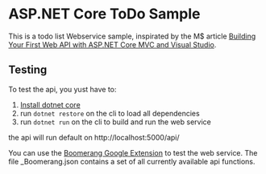 ASP.NET Core ToDo Sample
========================

This is a todo list Webservice sample, inspirated by the M$ article [Building Your First Web API with ASP.NET Core MVC and Visual Studio](https://docs.asp.net/en/latest/tutorials/first-web-api.html).

Testing
-------
To test the api, you yust have to:

1. [Install dotnet core](https://www.microsoft.com/net/core)
2. run ``dotnet restore`` on the cli to load all dependencies
3. run ``dotnet run`` on the cli to build and run the web service

the api will run default on http://localhost:5000/api/

You can use the [Boomerang Google Extension](https://chrome.google.com/webstore/detail/boomerang-soap-rest-clien/eipdnjedkpcnlmmdfdkgfpljanehloah) to test the web service. The file \_Boomerang.json contains a set of all currently available api functions.

